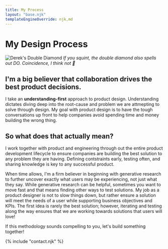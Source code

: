 ```yaml
---
title: My Process
layout: "base.njk"
templateEngineOverride: njk,md
---
```

<div id="process">

# My Design Process
<section>

![Derek's Double Diamond](/assets/diamond.png)
*If you squint, the double diamond also spells out DO. Coincidence, I think not 👀*
</section>
<section>

## I'm a big believer that collaboration drives the best product decisions.

I take an **understanding-first** approach to product design. Understanding dictates diving deep into the root-cause and problem we are attmepting to solve through design. My goal with product design is to have the tough conversations up front to help companies avoid spending time and money building the wrong thing.
</section>
<section>

## So what does that actually mean?

I work together with product and engineering through out the entire product development lifecycle to ensure companies are building the best solution to any problem they are having. Defining contstraints early, testing often, and sharing knowledge is key to any successful product. 

When time allows, I'm a firm believer in beginning with generative research to further uncover exactly what users may be experiencing, not just what they say. While generative research can be helpful, sometimes you want to move fast and that means finding other ways to test solutions. My job as a product designer is not to slow things down, but rather ensure a solution will meet the needs of a user while supporting business objectives and KPIs. The first idea is rarely the best solution; however, iterating and testing along the way ensures that we are working towards solutions that users will love!

If this methodology sounds compelling to you, let's build something together! 
</section>

{% include "contact.njk" %}

</div>